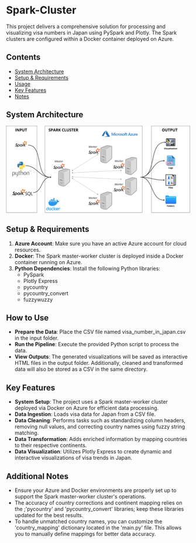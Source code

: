 # Spark-Cluster

This project delivers a comprehensive solution for processing and visualizing visa numbers in Japan using PySpark and Plotly. The Spark clusters are configured within a Docker container deployed on Azure.

## Contents
- [System Architecture](#system-architecture)
- [Setup & Requirements](#-setup--requirements)
- [Usage](#-usage)
- [Key Features](#-features)
- [Notes](#-notes)

## System Architecture
![System Architecture](assets/Sparkcluster_architecture.png)

## Setup & Requirements
1. **Azure Account**: Make sure you have an active Azure account for cloud resources.
2. **Docker**: The Spark master-worker cluster is deployed inside a Docker container running on Azure.
3. **Python Dependencies**: Install the following Python libraries:
   - PySpark
   - Plotly Express
   - pycountry
   - pycountry_convert
   - fuzzywuzzy

## How to Use
- **Prepare the Data**: Place the CSV file named visa_number_in_japan.csv in the input folder.
- **Run the Pipeline**: Execute the provided Python script to process the data.
- **View Outputs**: The generated visualizations will be saved as interactive HTML files in the output folder. Additionally, cleaned and transformed data will also be stored as a CSV in the same directory.

## Key Features
- **System Setup**: The project uses a Spark master-worker cluster deployed via Docker on Azure for efficient data processing.
- **Data Ingestion**: Loads visa data for Japan from a CSV file.
- **Data Cleaning**: Performs tasks such as standardizing column headers, removing null values, and correcting country names using fuzzy string matching.
- **Data Transformation**: Adds enriched information by mapping countries to their respective continents.
- **Data Visualization**: Utilizes Plotly Express to create dynamic and interactive visualizations of visa trends in Japan.

## Additional Notes
- Ensure your Azure and Docker environments are properly set up to support the Spark master-worker cluster's operations.
- The accuracy of country corrections and continent mapping relies on the ;'pycountry' and 'pycountry_convert' libraries; keep these libraries updated for the best results.
- To handle unmatched country names, you can customize the 'country_mapping' dictionary located in the 'main.py' file. This allows you to manually define mappings for better data accuracy.